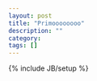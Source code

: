 ```yaml
---
layout: post
title: "Primoooooooo"
description: ""
category: 
tags: []
---
```

{% include JB/setup %}
